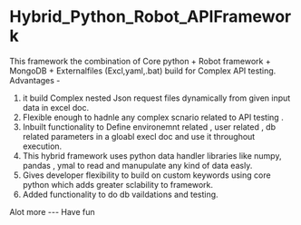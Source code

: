 # Hybrid_Python_Robot_APIFramework
This framework the combination of Core python + Robot framework + MongoDB + Externalfiles (Excl,yaml,.bat) build for Complex API testing.
Advantages -
  1.  it build Complex nested Json request files dynamically from given input data in excel doc.
  2. Flexible enough to hadnle any complex scnario related to API testing .
  3. Inbuilt functionality to Define environemnt related , user related , db related parameters in a gloabl execl doc and use it throughout execution.
  4. This hybrid framework uses python data handler libraries like numpy, pandas , ymal to read and manupulate any kind of data easly.
  5. Gives developer flexibility to build on custom keywords using core python which adds greater sclability to framework.
  6. Added functionality to do db vaildations and testing.
  
  Alot more --- Have fun 
  
  
